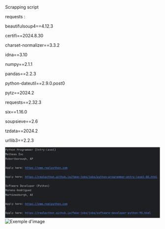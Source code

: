 Scrapping script

requests : 

beautifulsoup4==4.12.3

certifi==2024.8.30

charset-normalizer==3.3.2

idna==3.10

numpy==2.1.1

pandas==2.2.3

python-dateutil==2.9.0.post0

pytz==2024.2

requests==2.32.3

six==1.16.0

soupsieve==2.6

tzdata==2024.2

urllib3==2.2.3

![Exemple d'image](Apply.png)
![Exemple d'image](no_job.png)
